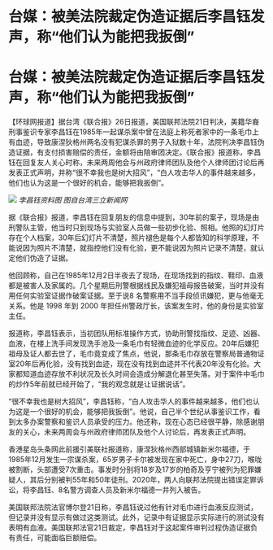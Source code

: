 # 台媒：被美法院裁定伪造证据后李昌钰发声，称“他们认为能把我扳倒”

# 台媒：被美法院裁定伪造证据后李昌钰发声，称“他们认为能把我扳倒”

【环球网报道】据台湾《联合报》26日报道，美国联邦法院21日判决，美籍华裔刑事鉴识专家李昌钰在1985年一起谋杀案中曾在法庭上称死者家中的一条毛巾上有血迹，导致康涅狄格州两名没有犯谋杀罪的男子入狱数十年，法院判决李昌钰伪造证据，有支付损害赔偿的责任，金额将由陪审团决定。《联合报》报道称，李昌钰在回复友人关心时称，未来两周他会与州政府律师团队及他个人律师团讨论后再发表正式声明，并称“很不幸我也是树大招风”，“白人攻击华人的事件越来越多，他们也认为这是一个很好的机会，能够把我扳倒”。

![](https://inews.gtimg.com/om_bt/Oivbbqf8GAmYjKkgokPQHKh1qwHmilnWyIKq2AS4xkXLMAA/1000)
_李昌钰资料图 图自台湾三立新闻网_

据《联合报》报道，李昌钰在回复朋友的信息中提到，30年前的案子，现场是由刑警队主管，他当时只到现场与实验室人员做一些初步化验、照相。他照的幻灯片存在个人档案，30年后幻灯片不清楚，照片褪色是每个人都皆知的科学原理，不能说因为照片不清楚，就指控他们没有化验，更不能说因为照片记录不清楚，就认定他们伪造了证据。

他回顾称，自己在1985年12月2日半夜去了现场，在现场找到的指纹、鞋印、血液都是被害人及家属的。几个星期后刑警根据线民及嫌犯祖母报告破案，当时并没有用任何实验室证据作破案证据。至于说8
名警察用不当手段侦讯嫌犯，更与他毫无关系。他是 1998 年到 2000 年担任州警政厅长，该案发生时，他的身份是实验室主任。

报道称，李昌钰表示，当初团队用标准操作方式，协助刑警找指纹、足迹、凶器、血液，在楼上洗手间发现洗手池及一条毛巾有轻微血迹的化学反应。20年后嫌犯祖母及证人都去世了，毛巾竟变成了焦点，他说，那条毛巾存放在警察局普通物证室20年后再化验，没有找到血迹，现在没有找到血迹并不代表20年没有化验。大家都知道血迹存放不利状况及长久时间会造成分解退化甚至失落。对于案件中毛巾的炒作5年前就已经开始了，“我的观念就是让证据说话”。

“很不幸我也是树大招风”，李昌钰称，“白人攻击华人的事件越来越多，他们也认为这是一个很好的机会，能够把我扳倒”。他说，自己半个世纪从事鉴识工作，看到太多办案警察和鉴识人员承受的压力。他还称，现在心态已经很平静，除感谢朋友的关心，未来两周会与州政府律师团队及他个人讨论后，再发表正式声明。

香港星岛头条网此前援引美联社报道称，康涅狄格州西部城镇新米尔福德，于1985年12月发生一宗谋杀案，65岁男子卡尔被发现在家中死亡，身中27刀，喉咙被割断，头部遭受7次重击。事发时分别将18岁及17岁的柏奇及亨宁被列为犯罪嫌疑人，其后分别被判55年和50年徒刑。2020年，两人向联邦法院提出错误定罪诉讼，将李昌钰、8名警方调查人员及新米尔福德一并列入被告。

美国联邦法院法官博尔登21日称，李昌钰说过他有针对毛巾进行血液反应测试，但记录并没有显示有做过这类测试。此外，记录中有证据显示实际进行的测试没有表明有血液。美国联邦法官21日裁定，李昌钰对于这起案件审判过程伪造证据负有责任，可能面临巨额赔偿。

